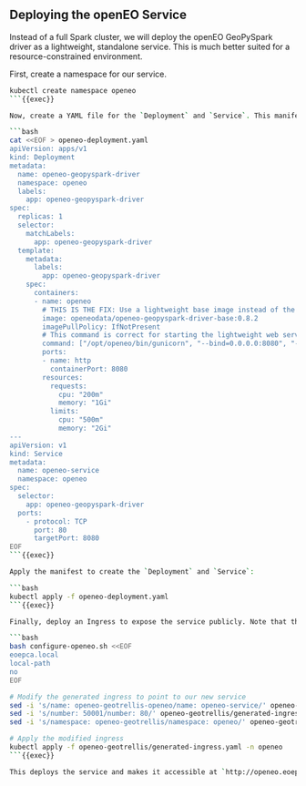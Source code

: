 ## Deploying the openEO Service

Instead of a full Spark cluster, we will deploy the openEO GeoPySpark driver as a lightweight, standalone service. This is much better suited for a resource-constrained environment.

First, create a namespace for our service.
```bash
kubectl create namespace openeo
```{{exec}}

Now, create a YAML file for the `Deployment` and `Service`. This manifest defines a single pod running the openEO service and exposes it within the cluster on port 8080.

```bash
cat <<EOF > openeo-deployment.yaml
apiVersion: apps/v1
kind: Deployment
metadata:
  name: openeo-geopyspark-driver
  namespace: openeo
  labels:
    app: openeo-geopyspark-driver
spec:
  replicas: 1
  selector:
    matchLabels:
      app: openeo-geopyspark-driver
  template:
    metadata:
      labels:
        app: openeo-geopyspark-driver
    spec:
      containers:
      - name: openeo
        # THIS IS THE FIX: Use a lightweight base image instead of the huge one.
        image: openeodata/openeo-geopyspark-driver-base:0.8.2
        imagePullPolicy: IfNotPresent
        # This command is correct for starting the lightweight web service
        command: ["/opt/openeo/bin/gunicorn", "--bind=0.0.0.0:8080", "--workers=1", "openeogeotrellis.deploy.local_web_service:app"]
        ports:
        - name: http
          containerPort: 8080
        resources:
          requests:
            cpu: "200m"
            memory: "1Gi"
          limits:
            cpu: "500m"
            memory: "2Gi"
---
apiVersion: v1
kind: Service
metadata:
  name: openeo-service
  namespace: openeo
spec:
  selector:
    app: openeo-geopyspark-driver
  ports:
    - protocol: TCP
      port: 80
      targetPort: 8080
EOF
```{{exec}}

Apply the manifest to create the `Deployment` and `Service`:

```bash
kubectl apply -f openeo-deployment.yaml
```{{exec}}

Finally, deploy an Ingress to expose the service publicly. Note that the service port is now `80`.

```bash
bash configure-openeo.sh <<EOF
eoepca.local
local-path
no
EOF

# Modify the generated ingress to point to our new service
sed -i 's/name: openeo-geotrellis-openeo/name: openeo-service/' openeo-geotrellis/generated-ingress.yaml
sed -i 's/number: 50001/number: 80/' openeo-geotrellis/generated-ingress.yaml
sed -i 's/namespace: openeo-geotrellis/namespace: openeo/' openeo-geotrellis/generated-ingress.yaml

# Apply the modified ingress
kubectl apply -f openeo-geotrellis/generated-ingress.yaml -n openeo
```{{exec}}

This deploys the service and makes it accessible at `http://openeo.eoepca.local`.